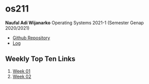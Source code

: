 # os211

**Naufal Adi Wijanarko**
Operating Systems 2021-1 (Semester Genap 2020/2021)

* [Github Repository](https://github.com/naufaladi35/os211/) 
* [Log](https://naufaladi35.github.io/os211/TXT/mylog.txt)

## Weekly Top Ten Links
1. [Week 01](./W01/)
2. [Week 02](./W02/)
